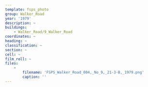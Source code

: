 ```yaml
---
template: fsps_photo
group: Walker_Road
year: '1979'
description: ~
buildings:
    - Walker_Road/9_Walker_Road
coordinates: ~
heading: ~
classification: ~
section: ~
cell: ~
film_roll: ~
files:
    -
        filename: 'FSPS_Walker_Road_004,_No_9,_21-3-B,_1979.png'
        caption: ''
---
```

